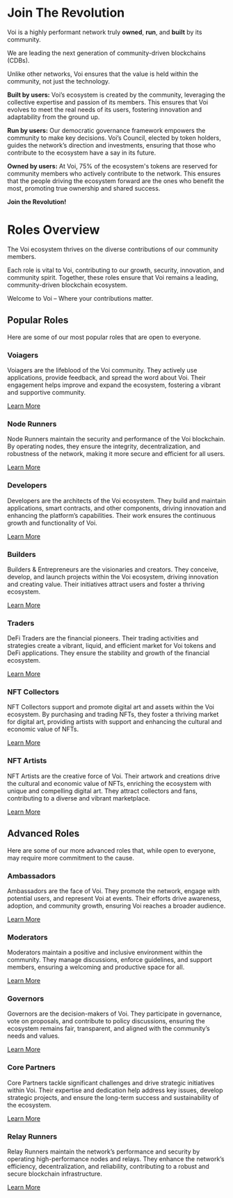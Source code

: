 # Join The Revolution

Voi is a highly performant network truly **owned**, **run**, and **built** by its community.

We are leading the next generation of community-driven blockchains (CDBs).

Unlike other networks, Voi ensures that the value is held within the community, not just the technology.

**Built by users:** Voi’s ecosystem is created by the community, leveraging the collective expertise and passion of its members. This ensures that Voi evolves to meet the real needs of its users, fostering innovation and adaptability from the ground up.

**Run by users:** Our democratic governance framework empowers the community to make key decisions. Voi’s Council, elected by token holders, guides the network’s direction and investments, ensuring that those who contribute to the ecosystem have a say in its future.

**Owned by users:** At Voi, 75% of the ecosystem's tokens are reserved for community members who actively contribute to the network. This ensures that the people driving the ecosystem forward are the ones who benefit the most, promoting true ownership and shared success.

**Join the Revolution!**

# Roles Overview

The Voi ecosystem thrives on the diverse contributions of our community members.

Each role is vital to Voi, contributing to our growth, security, innovation, and community spirit. Together, these roles ensure that Voi remains a leading, community-driven blockchain ecosystem.

Welcome to Voi – Where your contributions matter.

## Popular Roles

Here are some of our most popular roles that are open to everyone.

### Voiagers

Voiagers are the lifeblood of the Voi community. They actively use applications, provide feedback, and spread the word about Voi. Their engagement helps improve and expand the ecosystem, fostering a vibrant and supportive community.

[Learn More](voiagers.md)

### Node Runners

Node Runners maintain the security and performance of the Voi blockchain. By operating nodes, they ensure the integrity, decentralization, and robustness of the network, making it more secure and efficient for all users.

[Learn More](node-runners.md)

### Developers

Developers are the architects of the Voi ecosystem. They build and maintain applications, smart contracts, and other components, driving innovation and enhancing the platform’s capabilities. Their work ensures the continuous growth and functionality of Voi.

[Learn More](developers.md)

### Builders

Builders & Entrepreneurs are the visionaries and creators. They conceive, develop, and launch projects within the Voi ecosystem, driving innovation and creating value. Their initiatives attract users and foster a thriving ecosystem.

[Learn More](builders.md)

### Traders

DeFi Traders are the financial pioneers. Their trading activities and strategies create a vibrant, liquid, and efficient market for Voi tokens and DeFi applications. They ensure the stability and growth of the financial ecosystem.

[Learn More](traders.md)

### NFT Collectors

NFT Collectors support and promote digital art and assets within the Voi ecosystem. By purchasing and trading NFTs, they foster a thriving market for digital art, providing artists with support and enhancing the cultural and economic value of NFTs.

[Learn More](collectors.md)

### NFT Artists

NFT Artists are the creative force of Voi. Their artwork and creations drive the cultural and economic value of NFTs, enriching the ecosystem with unique and compelling digital art. They attract collectors and fans, contributing to a diverse and vibrant marketplace.

[Learn More](artists.md)

## Advanced Roles

Here are some of our more advanced roles that, while open to everyone, may require more commitment to the cause.

### Ambassadors

Ambassadors are the face of Voi. They promote the network, engage with potential users, and represent Voi at events. Their efforts drive awareness, adoption, and community growth, ensuring Voi reaches a broader audience.

[Learn More](advanced/ambassadors.md)

### Moderators

Moderators maintain a positive and inclusive environment within the community. They manage discussions, enforce guidelines, and support members, ensuring a welcoming and productive space for all.

[Learn More](advanced/moderators.md)

### Governors

Governors are the decision-makers of Voi. They participate in governance, vote on proposals, and contribute to policy discussions, ensuring the ecosystem remains fair, transparent, and aligned with the community’s needs and values.

[Learn More](advanced/governors.md)

### Core Partners

Core Partners tackle significant challenges and drive strategic initiatives within Voi. Their expertise and dedication help address key issues, develop strategic projects, and ensure the long-term success and sustainability of the ecosystem.

[Learn More](advanced/core-partners.md)

### Relay Runners

Relay Runners maintain the network’s performance and security by operating high-performance nodes and relays. They enhance the network’s efficiency, decentralization, and reliability, contributing to a robust and secure blockchain infrastructure.

[Learn More](advanced/relay-runners.md)